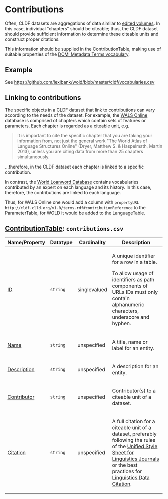 # Contributions

Often, CLDF datasets are aggregations of data similar to [edited volumes](https://en.wikipedia.org/wiki/Edited_volume).
In this case, individual "chapters" should be citeable; thus, the CLDF dataset should provide
sufficient information to determine these citeable units and construct proper citations.

This information should be supplied in the ContributionTable, making use of suitable
properties of the [DCMI Metadata Terms vocabulary](https://www.dublincore.org/specifications/dublin-core/dcmi-terms/).


## Example

See
https://github.com/lexibank/wold/blob/master/cldf/vocabularies.csv


## Linking to contributions

The specific objects in a CLDF dataset that link to contributions can vary according to the needs
of the dataset. For example, the [WALS Online](https://wals.info/) database is comprised of chapters
which contain sets of features or parameters. Each chapter is regarded as a citeable unit, e.g.

> It is important to cite the specific chapter that you are taking your information from, not just the
general work "The World Atlas of Language Structures Online" (Dryer, Matthew S. & Haspelmath, Martin
2013), unless you are citing data from more than 25 chapters simultaneously.

...therefore, in the CLDF dataset each chapter is linked to a specific contribution.

In contrast, the [World Loanword Database](https://wold.clld.org/) contains vocabularies
contributed by an expert on each language and its history. In this case, therefore,
the contributions are linked to each language.

Thus, for WALS Online one would add a column with `propertyURL` `http://cldf.clld.org/v1.0/terms.rdf#contributionReference`
to the ParameterTable, for WOLD it would be added to the LanguageTable.

## [ContributionTable](http://cldf.clld.org/v1.0/terms.rdf#ContributionTable): `contributions.csv`

Name/Property | Datatype | Cardinality | Description
 --- | --- | --- | --- 
[ID](http://cldf.clld.org/v1.0/terms.rdf#id) | `string` | singlevalued | <div> <p>A unique identifier for a row in a table.</p> <p> To allow usage of identifiers as path components of URLs IDs must only contain alphanumeric characters, underscore and hyphen. </p> </div> 
[Name](http://cldf.clld.org/v1.0/terms.rdf#name) | `string` | unspecified | <div> <p>A title, name or label for an entity.</p> </div> 
[Description](http://cldf.clld.org/v1.0/terms.rdf#description) | `string` | unspecified | <div> <p>A description for an entity.</p> </div> 
[Contributor](http://cldf.clld.org/v1.0/terms.rdf#contributor) | `string` | unspecified | <div> <p>Contributor(s) to a citeable unit of a dataset.</p> </div> 
[Citation](http://cldf.clld.org/v1.0/terms.rdf#citation) | `string` | unspecified | <div> <p>A full citation for a citeable unit of a dataset, preferably following the rules of the <a href="https://www.linguisticsociety.org/resource/unified-style-sheet">Unified Style Sheet for Linguistics Journals</a> or the best practices for <a href="https://site.uit.no/linguisticsdatacitation/">Linguistics Data Citation</a>. </p> </div> 